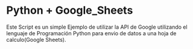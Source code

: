 # Python + Google_Sheets
Este Script es un simple Ejemplo de utilizar la API de Google utilizando el lenguaje de Programación Python para envio de datos a una hoja de calculo(Google Sheets).
